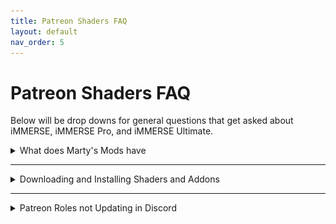 ```yaml
---
title: Patreon Shaders FAQ
layout: default
nav_order: 5
---
```


# Patreon Shaders FAQ

Below will be drop downs for general questions that get asked about iMMERSE, iMMERSE Pro, and iMMERSE Ultimate.

<details markdown="block" class="details-tree">
<summary> What does Marty's Mods have</summary>

## iMMERSE:

iMMERSE is the core repository of shaders from Marty's Mods and are available [on GitHub](https://github.com/martymcmodding/iMMERSE). The iMMERSE repository includes:

| **iMMERSE: Shaders** | **Description:** |
| Launchpad | A shader designed to process information for both RTGI and ReLight |
| MXAO | A robust and powerful ambient occlusion shader that can take advantage of irradiance bitfields |
| Sharpen | A contrast based sharpening shader that can take depth into account |
| Anti-Aliasing | ReShade's fastest SMAA shader avlaible |

---

## iMMERSE Pro:

iMMERSE Pro is a premium repository of shaders provided by Marty's Mods, available to [the "Raytracers" tier members from Pascal's Patreon](http://www.patreon.com/mcflypg). For $5 USD, you can access this repository, which currently features:

| **iMMERSE Pro: Shaders** | **Description:** |
| RTGI | State of the art ray traced global illumination for ReShade |
| Clarity | A contrast based sharpening technique that closely relates to Photoshop's Clarity function but in real-time. |
| Depth of Field | A depth of field shader that aims to emulate how physical cameras work in the real world |
| ReGrade | An extremely powerful real-time color grading suite for ReShade |
| Insight | A shader to help users by creating a histogram and magnification tool in ReShade |
| Solaris | An absurdly robust and performant bloom shader built for ReShade |

---

## iMMERSE Ultimate:

iMMERSE Ultimate is an aditional premium repository of shaders and addons provided by Marty's Mods, available to [the "Pathtracers" tier members from Pascal's Patreon](http://www.patreon.com/mcflypg). For $10 USD, you can access this suite, which features:

| **iMMERSE Ultimate: Shaders & Addons** | **Description:** |
| Convolution Bloom | A robust, FFT based, bloom that can provide convolutions in real-time |
| ReLight | A path-traced point light shader that allows you to place a point of light arbitrarily within the screenspace to illuminate whatever you want |
| ReGrade+ (Add-On + Shader) | An addon and shader combo that provides a GUI to ReGrade |
| LUT Manager (Add-On + Shader) | An addon and shader combo that allows you to organize your luts into an individual folder without needing a massive list of shaders for them |

</details>

---

<details markdown="block" class="details-tree">
<summary> Downloading and Installing Shaders and Addons</summary>

{: .note }
All purchased shader repositories & archives are free to keep as long as you do not delete them. If you are in need of another copy of packages that you've paid for, please reach out to @jorban on Discord with information to your purchase and an included invoice from Patreon! ♥

## Downloading:

iMMERSE comes in three different tiers:

| **Repository / Tier** | **Price & Download** |
| iMMERSE | No Purchase Required - [Downloadable on GitHub](https://github.com/martymcmodding/iMMERSE) |
| [iMMERSE Pro - Raytracers Tier](https://www.patreon.com/mcflypg/membership) | Purchased on Patreon for 5USD - [Downloadable on Discord](https://discord.com/channels/494578207505514496/494599998059839498) |
| [iMMERSE Ultimate - Pathtracers Tier](https://www.patreon.com/mcflypg/membership) | Avalible on Patreon for 9USD - [Downloadable on Discord](https://discord.com/channels/494578207505514496/494599917273350164) | 

---

## Installing Shaders:

All shader archives & repositories follow the same basic install instructions that you can find in [our guide for installing ReShade shaders manually](https://guides.martysmods.com/docs/reshade/downloading-and-installing/#downloading-the-shader-repositorys)!

If you are installing iMMERSE Pro or iMMERSE Ultimate shaders, **DO NOT** install the iMMERSE Repository manually or through the ReShade installer. Doing so will cause duplicates of the iMMERSE base shaders - as they are included with the iMMERSE Pro and Ultimate archives.

---

## Installing Add-ons:

Since Addons stray a bit from the Shader install procedure they have to be installed differently. 

1. Open the iMMERSE Ultimate archive.

    ![Image](./images/immerse_ultimate_archive.webp)

2. Afterwards, you need to open the "**Addons**" folder within the iMMERSE Ultimate archive.

    ![Image](./images/immerse_ultimate_addons.webp)

3. Once you're in the "**Addons**" folder of the iMMERSE Ultimate archive, navigate to your game folder where ReShade and the game exectuable exist. If you're unsure where your game directory is located, please see our guide on [how to locate your game's executable](https://guides.martysmods.com/docs/additional-guides/finding-your-game-executable-and-directory/) for assistance!

4. Now, simply drag and drop the addon files from the iMMERSE Ultimate archive into your game folder.

    ![Image](./images/addons_drag_and_drop.webp)

</details>

---

<details markdown="block" class="details-tree">
<summary>Patreon Roles not Updating in Discord</summary>

If you're having trouble accessing the iMMERSE Pro archive due to role permissions in the Discord, follow these steps to resolve the issue:

---

## Open Patreon's "Connected Apps" Settings

Navigate to [Patreon's 'Connected Apps' Settings](https://www.patreon.com/settings/apps/)

---

## Navigate to the Discord Account Connections

Click the "**Discord**" Icon:

![Image](./images/patreon_discord_icon.webp) 

---

## Disconnect your Discord Account

Click "**Disconnect**" to unlink your Discord Account from Patreon:

![Image](./images/patreon_disconnect_discord.webp)

---

## Reconnect your Discord Account

Click "**Connect**" and sign into your Discord account:

![Image](./images/patreon_connect_discord.webp)

---

## Grant Discord Permissions for Patreon

Grant Permission by clicking "**Authorize**":

![Image](./images/discord_authorize.webp)

</details>

